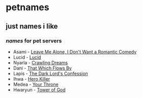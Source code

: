 # petnames

## just names i like

### _names_ for pet servers

- Asami - [Leave Me Alone, I Don't Want a Romantic Comedy](https://www.webtoons.com/en/canvas/leave-me-alone-i-dont-want-a-romantic-comedy/list?title_no=506168)
- Lucid - [Lucid](https://www.webtoons.com/en/canvas/lucid/list?title_no=250209)
- Nyarla - [Crawling Dreams](https://www.webtoons.com/en/canvas/crawling-dreams/list?title_no=141539)
- Dani - [That Which Flows By](https://www.webtoons.com/en/historical/that-which-flows-by/list?title_no=5419)
- Lapis - [The Dark Lord's Confession](https://www.webtoons.com/en/fantasy/the-dark-lords-confession/list?title_no=4464)
- Ihwa - [Hero Killer](https://www.webtoons.com/en/action/hero-killer/list?title_no=2745)
- Medea - [Your Throne](https://www.webtoons.com/en/fantasy/your-throne/list?title_no=2009)
- Hwaryun - [Tower of God](https://www.webtoons.com/en/fantasy/tower-of-god/list?title_no=95)
